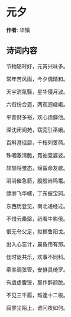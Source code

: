 # 元夕

**作者**: 华镇

## 诗词内容

节物随时好，元宵兴味多。

常年苦风雨，今夕偶晴和。

天宇消氛翳，星华侵月波。

六街纷合遝，两观迥嵯峨。

平昔财多裕，欢心虑靡他。

深沈闭阆苑，窈窕引巫娥。

百斛澄瑶碧，千枝列芰荷。

珠咽激清脆，霓袖竞婆娑。

颉颃将雏态，绵蛮命友歌。

涓涓催急箭，殷殷尚鸣鼍。

缥缈飞华幰，丁东振宝珂。

东西历登览，南北递经过。

不惜云罍罄，祇看牛影俄。

恨无夸父足，拟掷鲁阳戈。

出入心忘计，晨昏用有那。

佳时徒共乐，欢事不同科。

牵率调弦管，安排具绮罗。

有虞虚腹馁，那作醉颜酡。

不见三千履，难逢十二梭。

寂寥尘陌上，谁问夜如何。

